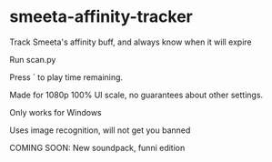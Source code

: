 # smeeta-affinity-tracker
Track Smeeta's affinity buff, and always know when it will expire

Run scan.py

Press ` to play time remaining.

Made for 1080p 100% UI scale, no guarantees about other settings.

Only works for Windows

Uses image recognition, will not get you banned

COMING SOON:
New soundpack, funni edition
